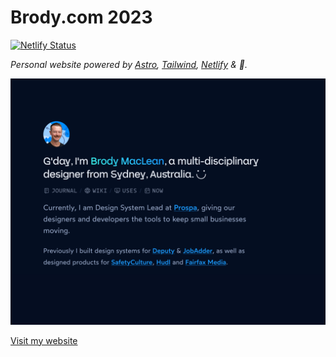 # Brody.com 2023

[![Netlify Status](https://api.netlify.com/api/v1/badges/7cc5cd45-6a9f-45ea-a1ee-ab17b7f61c22/deploy-status)](https://app.netlify.com/sites/brody/deploys)

*Personal website powered by [Astro](https://astro.build/), [Tailwind](https://tailwindcss.com/), [Netlify](https://www.netlify.com/) & 💖.*

![brody.com](/public/preview.png "https://brody.com")

[Visit my website](https://brody.com)

